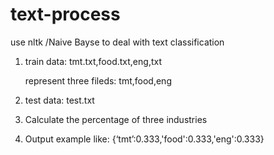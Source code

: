 # text-process
use nltk /Naive Bayse to deal with text classification

1. train data: tmt.txt,food.txt,eng,txt
   
   represent three fileds: tmt,food,eng
   
2. test data: test.txt

3. Calculate the percentage of three industries

4. Output example like: {‘tmt’:0.333,'food':0.333,'eng':0.333}
